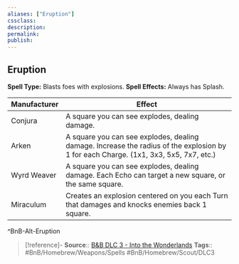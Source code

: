 ```yaml
---
aliases: ["Eruption"]
cssclass: 
description: 
permalink: 
publish: 
---
```


## Eruption

**Spell Type:** Blasts foes with explosions.
**Spell Effects:** Always has Splash.

| Manufacturer | Effect |
|---|---|
| Conjura | A square you can see explodes, dealing damage. |
| Arken | A square you can see explodes, dealing damage. Increase the radius of the explosion by 1 for each Charge. (1x1, 3x3, 5x5, 7x7, etc.) |
| Wyrd Weaver | A square you can see explodes, dealing damage. Each Echo can target a new square, or the same square. |
| Miraculum | Creates an explosion centered on you each Turn that damages and knocks enemies back 1 square. |
^BnB-Alt-Eruption

> [!reference]-
> **Source**:: [B&B DLC 3 - Into the Wonderlands](https://docs.google.com/document/d/1MLOgrWwcLNTnP9PuXrKiLImy7SUh4hXO8arVUAlmdp0/edit)
> **Tags**:: #BnB/Homebrew/Weapons/Spells #BnB/Homebrew/Scout/DLC3
